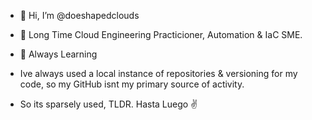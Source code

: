 - 👋 Hi, I’m @doeshapedclouds
- 👀 Long Time Cloud Engineering Practicioner, Automation & IaC SME.
- 🌱 Always Learning

- Ive always used a local instance of repositories & versioning for my code, so my GitHub isnt my primary source of activity.
- So its sparsely used, TLDR. Hasta Luego ✌️

<!---
deer-drool/deer-drool is a ✨ special ✨ repository because its `README.md` (this file) appears on your GitHub profile.
You can click the Preview link to take a look at your changes.
--->

